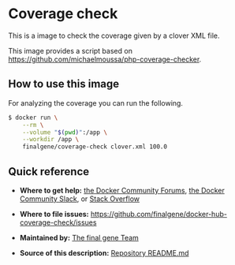 # Coverage check

This is a image to check the coverage given by a clover XML file.

This image provides a script based on https://github.com/michaelmoussa/php-coverage-checker.

## How to use this image
For analyzing the coverage you can run the following.

```bash
$ docker run \
    --rm \
    --volume "$(pwd)":/app \
    --workdir /app \
    finalgene/coverage-check clover.xml 100.0
```

## Quick reference
* **Where to get help:**
[the Docker Community Forums](https://forums.docker.com), [the Docker Community Slack](https://blog.docker.com/2016/11/introducing-docker-community-directory-docker-community-slack), or [Stack Overflow](https://stackoverflow.com/search?tab=newest&q=docker)

* **Where to file issues:**
https://github.com/finalgene/docker-hub-coverage-check/issues

* **Maintained by:**
[The final gene Team](https://github.com/finalgene)

* **Source of this description:**
[Repository README.md](https://github.com/finalgene/docker-hub-coverage-check/blob/master/README.md)
